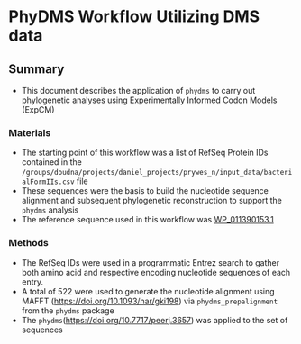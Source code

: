 # PhyDMS Workflow Utilizing DMS data

## Summary
+ This document describes the application of `phydms` to carry out phylogenetic analyses using Experimentally Informed Codon Models (ExpCM) 
### Materials
+ The starting point of this workflow was a list of RefSeq Protein IDs contained in the `/groups/doudna/projects/daniel_projects/prywes_n/input_data/bacterialFormIIs.csv` file
+ These sequences were the basis to build the nucleotide sequence alignment and subsequent phylogenetic reconstruction to support the `phydms` analysis
+ The reference sequence used in this workflow was [WP_011390153.1](https://www.ncbi.nlm.nih.gov/protein/WP_011390153.1?report=genbank&log$=protalign&blast_rank=2&RID=KJP5J24C016)

### Methods
+ The RefSeq IDs were used in a programmatic Entrez search to gather both amino acid and respective encoding nucleotide sequences of each entry.
+ A total of 522 were used to generate the nucleotide alignment using MAFFT (https://doi.org/10.1093/nar/gki198) via `phydms_prepalignment` from the `phydms` package 
+ The `phydms`(https://doi.org/10.7717/peerj.3657) was applied to the set of sequences